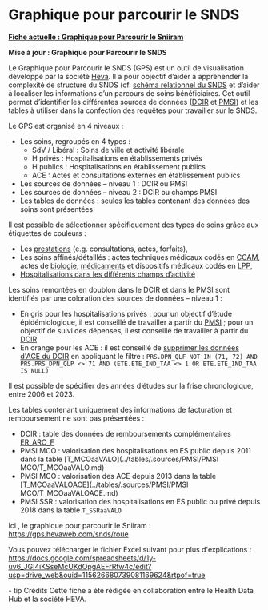 # **Graphique pour parcourir le SNDS**

[**Fiche actuelle : Graphique pour Parcourir le Sniiram**](../fiches/graph_reperage_sniiram.md)

**Mise à jour :
Graphique pour Parcourir le SNDS**

Le Graphique pour Parcourir le SNDS (GPS) est un outil de visualisation développé par la société [Heva](https://hevaweb.com/fr). Il a pour objectif d’aider à appréhender la complexité de structure du SNDS (cf. [schéma relationnel du SNDS](../formation_snds/initiation/schema_relationnel_snds.md) et d’aider à localiser les informations d’un parcours de soins bénéficiaires. Cet outil permet d’identifier les différentes sources de données ([DCIR](../glossaire/DCIR.md)  et [PMSI](../glossaire/PMSI.md)) et les tables à utiliser dans la confection des requêtes pour travailler sur le SNDS.

Le GPS est organisé en 4 niveaux :
- Les soins, regroupés en 4 types :
	- SdV / Libéral : Soins de ville et activité libérale
	- H privés : Hospitalisations en établissements privés
	- H publics : Hospitalisations en établissement publics
	- ACE : Actes et consultations externes en établissement publics
- Les sources de données – niveau 1 : DCIR ou PMSI
- Les sources de données – niveau 2 : DCIR ou champs PMSI
- Les tables de données : seules les tables contenant des données des soins sont présentées.

Il est possible de sélectionner spécifiquement des types de soins grâce aux étiquettes de couleurs :
- Les [prestations](../fiches/prestation.md) (e.g. consultations, actes, forfaits),
- Les soins affinés/détaillés : actes techniques médicaux codés en [CCAM](../glossaire/CCAM.md), actes de [biologie](../glossaire/NABM.md), [médicaments](../fiches/medicament.md) et dispositifs médicaux codés en [LPP](../fiches/lpp.md),
- [Hospitalisations dans les différents champs d’activité](../fiches/concepts_PMSI.md)

Les soins remontées en doublon dans le DCIR et dans le PMSI sont identifiés par une coloration des sources de données – niveau 1 :
- En gris pour les hospitalisations privés : pour un objectif d’étude épidémiologique, il est conseillé de travailler à partir du [PMSI](../fiches/requete_type_pmsi_mco.md) ; pour un objectif de suivi des dépenses, il est conseillé de travailler à partir du [DCIR](../fiches/fiche_etab_prives.md)
- En orange pour les ACE : il est conseillé de [supprimer les données d'ACE du DCIR](../fiches/actes_consult_externes.md) en appliquant le filtre : 
`PRS.DPN_QLF NOT IN (71, 72) AND PRS.PRS_DPN_QLP <> 71 AND (ETE.ETE_IND_TAA <> 1 OR ETE.ETE_IND_TAA IS NULL)`

Il est possible de spécifier des années d’études sur la frise chronologique, entre 2006 et 2023.

Les tables contenant uniquement des informations de facturation et remboursement ne sont pas présentées :
- DCIR : table des données de remboursements complémentaires [ER_ARO_F](../tables/.sources/DCIR/ER_ARO_F.md)
- PMSI MCO : valorisation des hospitalisations en ES public depuis 2011 dans la table [T_MCOaaVALO](../tables/.sources/PMSI/PMSI MCO/T_MCOaaVALO.md)
- PMSI MCO : valorisation des ACE depuis 2013 dans la table [T_MCOaaVALOACE](../tables/.sources/PMSI/PMSI MCO/T_MCOaaVALOACE.md) 
- PMSI SSR : valorisation des hospitalisations en ES public ou privé depuis 2018 dans la table `T_SSRaaVALO`


Ici , le graphique pour parcourir le Sniiram : https://gps.hevaweb.com/snds/roue

Vous pouvez télécharger le fichier Excel suivant pour plus d'explications : https://docs.google.com/spreadsheets/d/1y-uv6_JGI4iKSseMcUKdOpgAEFrRtw4c/edit?usp=drive_web&ouid=115626680739081169624&rtpof=true


\- tip Crédits
Cette fiche a été rédigée en collaboration entre le Health Data Hub et la société HEVA.


